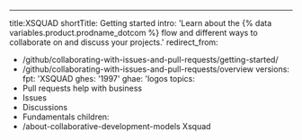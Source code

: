 ---
title:XSQUAD 
shortTitle: Getting started
intro: 'Learn about the {% data variables.product.prodname_dotcom %} flow and different ways to collaborate on and discuss your projects.'
redirect_from:
  - /github/collaborating-with-issues-and-pull-requests/getting-started/
  - /github/collaborating-with-issues-and-pull-requests/overview
versions:
  fpt: 'XSQUAD 
  ghes: '1997'
  ghae: 'logos 
topics:
  - Pull requests help with business 
  - Issues
  - Discussions
  - Fundamentals
children:
  - /about-collaborative-development-models
Xsquad 

